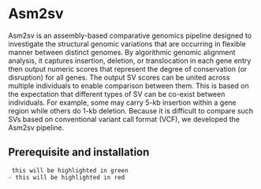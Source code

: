 # Asm2sv

Asm2sv is an assembly-based comparative genomics pipeline designed to investigate the structural genomic variations that are occurring in flexible manner between distinct genomes. By algorithmic genomic alignment analysis, it captures insertion, deletion, or translocation in each gene entry then output numeric scores that represent the degree of conservation (or disruption) for all genes. The output SV scores can be united across multiple individuals to enable comparison between them. This is based on the expectation that different types of SV can be co-exist between individuals. For example, some may carry 5-kb insertion within a gene region while others do 1-kb deletion. Because it is difficult to compare such SVs based on conventional variant call format (VCF), we developed the Asm2sv pipeline.



## Prerequisite and installation

```
 this will be highlighted in green
- this will be highlighted in red
```
